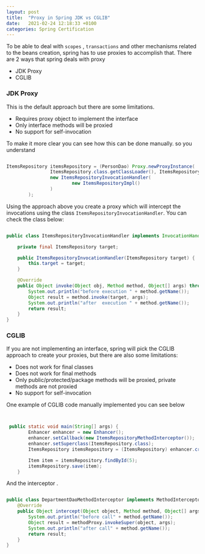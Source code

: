 ```yaml
---
layout: post
title:  "Proxy in Spring JDK vs CGLIB"
date:   2021-02-24 12:18:33 +0100
categories: Spring Certification
---
```


To be able to deal with `scopes` , `transactions` and other mechanisms related to the beans creation, spring has to use proxies to accomplish that.
There are 2 ways that spring deals with proxy

 * JDK Proxy
 * CGLIB
 
 
### JDK Proxy

This is the default approach but there are some limitations.

* Requires proxy object to implement the interface
* Only interface methods will be proxied
* No support for self-invocation

To make it more clear you can see how this can be done manually. so you understand


```java

ItemsRepository itemsRepository = (PersonDao) Proxy.newProxyInstance(
                ItemsRepository.class.getClassLoader(), ItemsRepositoryImpl.class.getInterfaces(),
                new ItemsRepositoryInvocationHandler(
                        new ItemsRepositoryImpl()
                )
        );

```


Using the approach above you create a proxy which will intercept the invocations using the class `ItemsRepositoryInvocationHandler`. You can check the class below:


```java

public class ItemsRepositoryInvocationHandler implements InvocationHandler {

    private final ItemsRepository target;

    public ItemsRepositoryInvocationHandler(ItemsRepository target) {
        this.target = target;
    }

    @Override
    public Object invoke(Object obj, Method method, Object[] args) throws Throwable {
        System.out.println("before execution " + method.getName());
        Object result = method.invoke(target, args);
        System.out.println("after  execution " + method.getName());
        return result;
    }
}


```


### CGLIB

If you are not implementing an interface, spring will pick the CGLIB approach to create your proxies, but there are also some limitations:


* Does not work for final classes
* Does not work for final methods
* Only public/protected/package methods will be proxied, private methods are not proxied
* No support for self-invocation

One example of CGLIB code manually implemented you can see below


```java


 public static void main(String[] args) {
        Enhancer enhancer = new Enhancer();
        enhancer.setCallback(new ItemsRepositoryMethodInterceptor());
        enhancer.setSuperclass(ItemsRepository.class);
        ItemsRepository itemsRepository = (ItemsRepository) enhancer.create();

        Item item = itemsRepository.findById(5);
        itemsRepository.save(item);
    }

```

And the interceptor .

```java

public class DepartmentDaoMethodInterceptor implements MethodInterceptor {
    @Override
    public Object intercept(Object object, Method method, Object[] args, MethodProxy methodProxy) throws Throwable {
        System.out.println("before call" + method.getName());
        Object result = methodProxy.invokeSuper(object, args);
        System.out.println("after call" + method.getName());
        return result;
    }
}



```